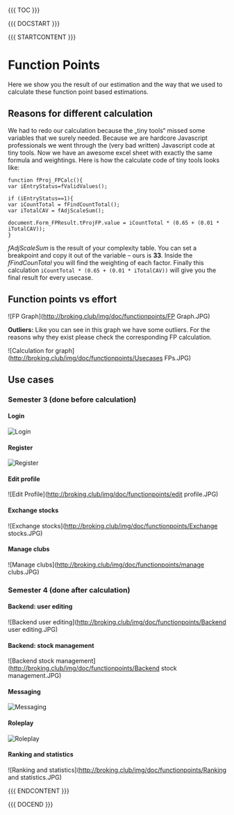 {{{ TOC }}}

{{{ DOCSTART }}}

{{{ STARTCONTENT }}}

# Function Points
Here we show you the result of our estimation and the way that we used to calculate these function point based estimations.


## Reasons for different calculation
We had to redo our calculation because the „tiny tools“ missed some variables that we surely needed.
Because we are hardcore Javascript professionals we went through the (very bad written) Javascript code at tiny tools. Now we have an awesome excel sheet with exactly the same formula and weightings.
Here is how the calculate code of tiny tools looks like:

```
function fProj_FPCalc(){
var iEntryStatus=fValidValues();

if (iEntryStatus==1){
var iCountTotal = fFindCountTotal();
var iTotalCAV = fAdjScaleSum();

document.Form_FPResult.tProjFP.value = iCountTotal * (0.65 + (0.01 * iTotalCAV));
}
```

*fAdjScaleSum* is the result of your complexity table. You can set a breakpoint and copy it out of the variable – ours is **33**.
Inside the *fFindCounTotal* you will find the weighting of each factor. Finally this calculation `iCountTotal * (0.65 + (0.01 * iTotalCAV))` will give you the final result for every usecase.

## Function points vs effort
![FP Graph](http://broking.club/img/doc/functionpoints/FP Graph.JPG)

**Outliers:** Like you can see in this graph we have some outliers. For the reasons why they exist please check the corresponding FP calculation.


![Calculation for graph](http://broking.club/img/doc/functionpoints/Usecases FPs.JPG)

## Use cases

### Semester 3 (done before calculation)

#### Login

![Login](http://broking.club/img/doc/functionpoints/Login.JPG)


#### Register

![Register](http://broking.club/img/doc/functionpoints/Register.JPG)

#### Edit profile

![Edit Profile](http://broking.club/img/doc/functionpoints/edit profile.JPG)

#### Exchange stocks

![Exchange stocks](http://broking.club/img/doc/functionpoints/Exchange stocks.JPG)

#### Manage clubs

![Manage clubs](http://broking.club/img/doc/functionpoints/manage clubs.JPG)

### Semester 4 (done after calculation)

#### Backend: user editing
![Backend user editing](http://broking.club/img/doc/functionpoints/Backend user editing.JPG)


#### Backend: stock management
![Backend stock management](http://broking.club/img/doc/functionpoints/Backend stock management.JPG)

#### Messaging
![Messaging](http://broking.club/img/doc/functionpoints/Messaging.JPG)


#### Roleplay
![Roleplay](http://broking.club/img/doc/functionpoints/Roleplay.JPG)


#### Ranking and statistics
![Ranking and statistics](http://broking.club/img/doc/functionpoints/Ranking and statistics.JPG)


{{{ ENDCONTENT }}}

{{{ DOCEND }}}
